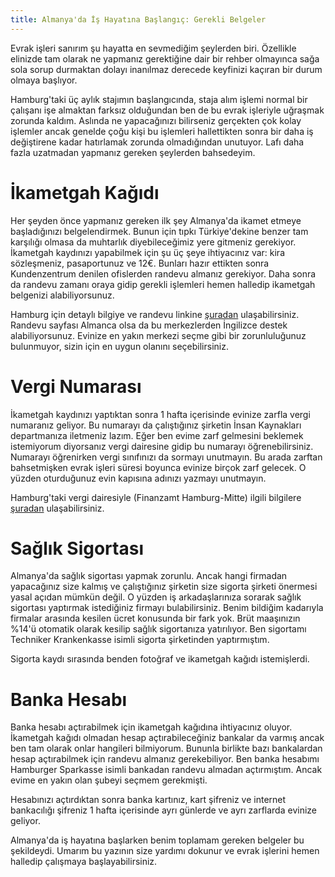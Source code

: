 ```yaml
---
title: Almanya'da İş Hayatına Başlangıç: Gerekli Belgeler
---
```


Evrak işleri sanırım şu hayatta en sevmediğim şeylerden biri. Özellikle elinizde tam olarak ne yapmanız gerektiğine dair bir rehber olmayınca sağa sola sorup durmaktan dolayı inanılmaz derecede keyfinizi kaçıran bir durum olmaya başlıyor.

Hamburg'taki üç aylık stajımın başlangıcında, staja alım işlemi normal bir çalışanı işe almaktan farksız olduğundan ben de bu evrak işleriyle uğraşmak zorunda kaldım. Aslında ne yapacağınızı bilirseniz gerçekten çok kolay işlemler ancak genelde çoğu kişi bu işlemleri hallettikten sonra bir daha iş değiştirene kadar hatırlamak zorunda olmadığından unutuyor. Lafı daha fazla uzatmadan yapmanız gereken şeylerden bahsedeyim.

# İkametgah Kağıdı

Her şeyden önce yapmanız gereken ilk şey Almanya'da ikamet etmeye başladığınızı belgelendirmek. Bunun için tıpkı Türkiye'dekine benzer tam karşılığı olmasa da muhtarlık diyebileceğimiz yere gitmeniz gerekiyor. İkametgah kaydınızı yapabilmek için şu üç şeye ihtiyacınız var: kira sözleşmeniz, pasaportunuz ve 12€. Bunları hazır ettikten sonra Kundenzentrum denilen ofislerden randevu almanız gerekiyor. Daha sonra da randevu zamanı oraya gidip gerekli işlemleri hemen halledip ikametgah belgenizi alabiliyorsunuz.

Hamburg için detaylı bilgiye ve randevu linkine [şuradan](http://english.welcome.hamburg.de/residence/8428330/residence-registration/) ulaşabilirsiniz. Randevu sayfası Almanca olsa da bu merkezlerden İngilizce destek alabiliyorsunuz. Evinize en yakın merkezi seçme gibi bir zorunluluğunuz bulunmuyor, sizin için en uygun olanını seçebilirsiniz.

# Vergi Numarası

İkametgah kaydınızı yaptıktan sonra 1 hafta içerisinde evinize zarfla vergi numaranız geliyor. Bu numarayı da çalıştığınız şirketin İnsan Kaynakları departmanıza iletmeniz lazım. Eğer ben evime zarf gelmesini beklemek istemiyorum diyorsanız vergi dairesine gidip bu numarayı öğrenebilirsiniz. Numarayı öğrenirken vergi sınıfınızı da sormayı unutmayın. Bu arada zarftan bahsetmişken evrak işleri süresi boyunca evinize birçok zarf gelecek. O yüzden oturduğunuz evin kapısına adınızı yazmayı unutmayın. 

Hamburg'taki vergi dairesiyle (Finanzamt Hamburg-Mitte) ilgili bilgilere [şuradan](http://www.hamburg.de/fb/mitte-start/) ulaşabilirsiniz. 

# Sağlık Sigortası

Almanya'da sağlık sigortası yapmak zorunlu. Ancak hangi firmadan yapacağınız size kalmış ve çalıştığınız şirketin size sigorta şirketi önermesi yasal açıdan mümkün değil. O yüzden iş arkadaşlarınıza sorarak sağlık sigortası yaptırmak istediğiniz firmayı bulabilirsiniz. Benim bildiğim kadarıyla firmalar arasında kesilen ücret konusunda bir fark yok. Brüt maaşınızın %14'ü otomatik olarak kesilip sağlık sigortanıza yatırılıyor. Ben sigortamı Techniker Krankenkasse isimli sigorta şirketinden yaptırmıştım.

Sigorta kaydı sırasında benden fotoğraf ve ikametgah kağıdı istemişlerdi.

# Banka Hesabı

Banka hesabı açtırabilmek için ikametgah kağıdına ihtiyacınız oluyor. İkametgah kağıdı olmadan hesap açtırabileceğiniz bankalar da varmış ancak ben tam olarak onlar hangileri bilmiyorum. Bununla birlikte bazı bankalardan hesap açtırabilmek için randevu almanız gerekebiliyor. Ben banka hesabımı Hamburger Sparkasse isimli bankadan randevu almadan açtırmıştım. Ancak evime en yakın olan şubeyi seçmem gerekmişti.

Hesabınızı açtırdıktan sonra banka kartınız, kart şifreniz ve internet bankacılığı şifreniz 1 hafta içerisinde ayrı günlerde ve ayrı zarflarda evinize geliyor.


Almanya'da iş hayatına başlarken benim toplamam gereken belgeler bu şekildeydi. Umarım bu yazının size yardımı dokunur ve evrak işlerini hemen halledip çalışmaya başlayabilirsiniz.